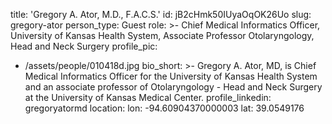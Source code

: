 title: 'Gregory A. Ator, M.D., F.A.C.S.'
id: jB2cHmk50IUyaOqOK26Uo
slug: gregory-ator
person_type: Guest
role: >-
  Chief Medical Informatics Officer, University of Kansas Health System,
  Associate Professor Otolaryngology, Head and Neck Surgery
profile_pic:
  - /assets/people/010418d.jpg
bio_short: >-
  Gregory A. Ator, MD, is Chief Medical Informatics Officer for the University
  of Kansas Health System and an associate professor of Otolaryngology - Head
  and Neck Surgery at the University of Kansas Medical Center.
profile_linkedin: gregoryatormd
location:
  lon: -94.60904370000003
  lat: 39.0549176
